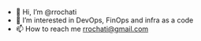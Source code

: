 - 👋 Hi, I’m @rrochati
- 👀 I’m interested in DevOps, FinOps and infra as a code
- 📫 How to reach me rrochati@gmail.com

<!---
rrochati/rrochati is a ✨ special ✨ repository because its `README.md` (this file) appears on your GitHub profile.
You can click the Preview link to take a look at your changes.
--->
